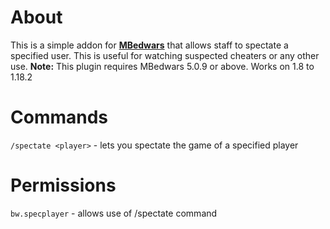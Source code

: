 # About
This is a simple addon for [**MBedwars**](https://mbedwars.com) that allows staff to spectate a specified user. This is useful for watching suspected cheaters or any other use.
**Note:** This plugin requires MBedwars 5.0.9 or above. Works on 1.8 to 1.18.2
# Commands
`/spectate <player>` - lets you spectate the game of a specified player
# Permissions
`bw.specplayer` - allows use of /spectate command
